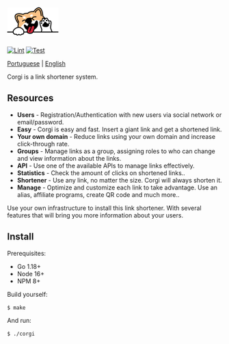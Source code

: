 # ![Corgi](.github/logo.png?raw=true "Corgi logo")

[![Lint](https://github.com/wvoliveira/corgi/actions/workflows/server.lint.yml/badge.svg)](https://github.com/wvoliveira/corgi/actions/workflows/server.lint.yml)
[![Test](https://github.com/wvoliveira/corgi/actions/workflows/server.test.yml/badge.svg)](https://github.com/wvoliveira/corgi/actions/workflows/server.test.yml)

[Portuguese](./README_pt-br.md) | [English](./README.md)

Corgi is a link shortener system.

## Resources

* **Users** - Registration/Authentication with new users via social network or email/password.
* **Easy** - Corgi is easy and fast. Insert a giant link and get a shortened link.
* **Your own domain** - Reduce links using your own domain and increase click-through rate.
* **Groups** - Manage links as a group, assigning roles to who can change and view information about the links.
* **API** - Use one of the available APIs to manage links effectively.
* **Statistics** - Check the amount of clicks on shortened links..
* **Shortener** - Use any link, no matter the size. Corgi will always shorten it.
* **Manage** - Optimize and customize each link to take advantage. Use an alias, affiliate programs, create QR code and much more..

Use your own infrastructure to install this link shortener. With several features that will bring you more information about your users.

## Install

Prerequisites:
- Go 1.18+
- Node 16+
- NPM 8+

Build yourself:

```bash
$ make
```

And run:

```bash
$ ./corgi
```
